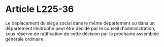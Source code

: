 # Article L225-36

Le déplacement du siège social dans le même département ou dans un département limitrophe peut être décidé par le conseil d'administration, sous réserve de ratification de cette décision par la prochaine assemblée générale ordinaire.
